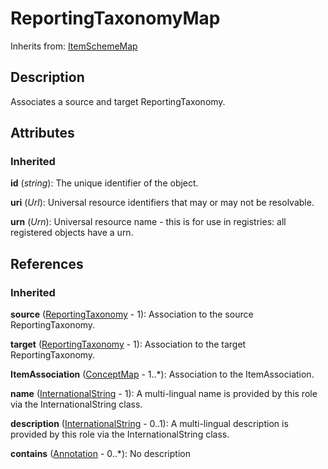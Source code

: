 
# ReportingTaxonomyMap

Inherits from: [ItemSchemeMap](ItemSchemeMap.md)



## Description

Associates a source and target ReportingTaxonomy.


## Attributes

### Inherited

**id** (*string*): The unique identifier of the object.

**uri** (*Url*): Universal resource identifiers that may or may not be resolvable.

**urn** (*Urn*): Universal resource name - this is for use in registries: all registered objects have a urn.



## References

### Inherited

**source** ([ReportingTaxonomy](../ReportingTaxonomies/ReportingTaxonomy.md) - 1): Association to the source ReportingTaxonomy.

**target** ([ReportingTaxonomy](../ReportingTaxonomies/ReportingTaxonomy.md) - 1): Association to the target ReportingTaxonomy.

**ItemAssociation** ([ConceptMap](ConceptMap.md) - 1..*): Association to the ItemAssociation.

**name** ([InternationalString](../Base/InternationalString.md) - 1): A multi-lingual name is provided by this role via the InternationalString class.

**description** ([InternationalString](../Base/InternationalString.md) - 0..1): A multi-lingual description is provided by this role via the InternationalString class.

**contains** ([Annotation](../Base/Annotation.md) - 0..*): No description




